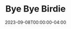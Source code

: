 ---
title: Bye Bye Birdie
featured_image:
featured_image_caption: 
featured_image_attr:
genres:
- Musicals
show_details:
- Music: Charles Strouse - wiki
- Lyrics: Lee Adams - wiki
- Book: Michael Stewart (playwright) - wiki
date: 2023-09-08T00:00:00-04:00
---